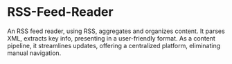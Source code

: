 # RSS-Feed-Reader
 An RSS feed reader, using RSS, aggregates and organizes content. It parses XML, extracts key info, presenting in a user-friendly format. As a content pipeline, it streamlines updates, offering a centralized platform, eliminating manual navigation.
